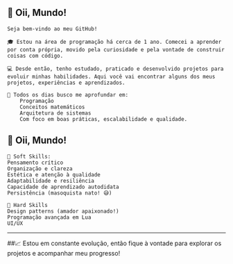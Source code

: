 ## 👋 Oii, Mundo!
    Seja bem-vindo ao meu GitHub!

    🎓 Estou na área de programação há cerca de 1 ano. Comecei a aprender por conta própria, movido pela curiosidade e pela vontade de construir coisas com código.

    💻 Desde então, tenho estudado, praticado e desenvolvido projetos para evoluir minhas habilidades. Aqui você vai encontrar alguns dos meus projetos, experiências e aprendizados.

    🔭 Todos os dias busco me aprofundar em:
        Programação
        Conceitos matemáticos
        Arquitetura de sistemas
        Com foco em boas práticas, escalabilidade e qualidade.
## 👋 Oii, Mundo!

    🧠 Soft Skills:
    Pensamento crítico
    Organização e clareza
    Estética e atenção à qualidade
    Adaptabilidade e resiliência
    Capacidade de aprendizado autodidata
    Persistência (masoquista nato! 😅)

    🔧 Hard Skills
    Design patterns (amador apaixonado!)
    Programação avançada em Lua
    UI/UX

---

##📈 Estou em constante evolução, então fique à vontade para explorar os projetos e acompanhar meu progresso!
